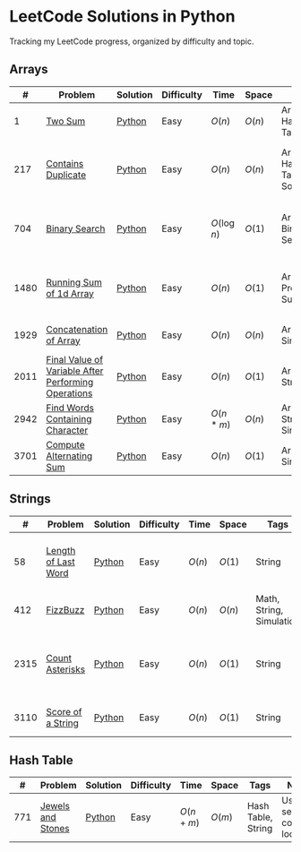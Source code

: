 # LeetCode Solutions in Python

Tracking my LeetCode progress, organized by difficulty and topic.

## Arrays

| # | Problem | Solution | Difficulty | Time | Space | Tags | Notes |
|---|----------|-----------|-------------|-------|--------|--------|--------|
| 1 | [Two Sum](https://leetcode.com/problems/two-sum/description/) | [Python](./array/0001_two_sum.py) | Easy | $O(n)$ | $O(n)$ | Array, Hash Table | Basic hashmap lookup |
| 217 | [Contains Duplicate](https://leetcode.com/problems/contains-duplicate/description/) | [Python](./array/0217_contains_duplicate.py) | Easy | $O(n)$ | $O(n)$ | Array, Hash Table, Sorting | Use a set to only keep unique values |
| 704 | [Binary Search](https://leetcode.com/problems/binary-search/description/) | [Python](./array/0704_binary_search.py) | Easy | $O(\log n)$ | $O(1)$ | Array, Binary Search | Halve the search range after each iteration |
| 1480 | [Running Sum of 1d Array](https://leetcode.com/problems/running-sum-of-1d-array/description/) | [Python](./array/1480_running_sum_of_1d_array.py) | Easy | $O(n)$ | $O(1)$ | Array, Prefix Sum | Edit the input array for O(1) space complexity |
| 1929 | [Concatenation of Array](https://leetcode.com/problems/concatenation-of-array/description/) | [Python](./array/1929_concatenation_of_array.py) | Easy | $O(n)$ | $O(n)$ | Array, Simulation | Can use `nums * 2` short hand |
| 2011 | [Final Value of Variable After Performing Operations](https://leetcode.com/problems/final-value-of-variable-after-performing-operations/description/) | [Python](./array/2011_final_value_of_variable_after_performing_operations.py) | Easy | $O(n)$ | $O(1)$ | Array, String |  |
| 2942 | [Find Words Containing Character](https://leetcode.com/problems/find-words-containing-character/description/) | [Python](./array/2942_find_words_containing_character.py) | Easy | $O(n * m)$ | $O(n)$ | Array, String, Simulation | Scan n words of length l |
| 3701 | [Compute Alternating Sum](https://leetcode.com/problems/compute-alternating-sum/description/) | [Python](./array/3701_compute_alternating_sum.py) | Easy | $O(n)$ | $O(1)$ | Array, Simulation |  |

## Strings

| # | Problem | Solution | Difficulty | Time | Space | Tags | Notes |
|---|----------|-----------|-------------|-------|--------|--------|--------|
| 58 | [Length of Last Word](https://leetcode.com/problems/length-of-last-word/description/) | [Python](./string/0058_length_of_last_word.py) | Easy | $O(n)$ | $O(1)$ | String | Count characters from the end until a space |
| 412 | [FizzBuzz](https://leetcode.com/problems/fizz-buzz/description/) | [Python](./string/0412_fizz_buzz.py) | Easy | $O(n)$ | $O(n)$ | Math, String, Simulation |  |
| 2315 | [Count Asterisks](https://leetcode.com/problems/count-asterisks/description/) | [Python](./string/2315_count_asterisks.py) | Easy | $O(n)$ | $O(1)$ | String | Use boolean to track whether inside '\|' pair |
| 3110 | [Score of a String](https://leetcode.com/problems/score-of-a-string/description/) | [Python](./string/3110_score_of_a_string.py) | Easy | $O(n)$ | $O(1)$ | String | Use `ord` to get ASCII values |

## Hash Table

| # | Problem | Solution | Difficulty | Time | Space | Tags | Notes |
|---|----------|-----------|-------------|-------|--------|--------|--------|
| 771 | [Jewels and Stones](https://leetcode.com/problems/jewels-and-stones/description/) | [Python](./hashtable/0771_jewels_and_stones) | Easy | $O(n + m)$ | $O(m)$ | Hash Table, String | Use a set for constant lookup |

